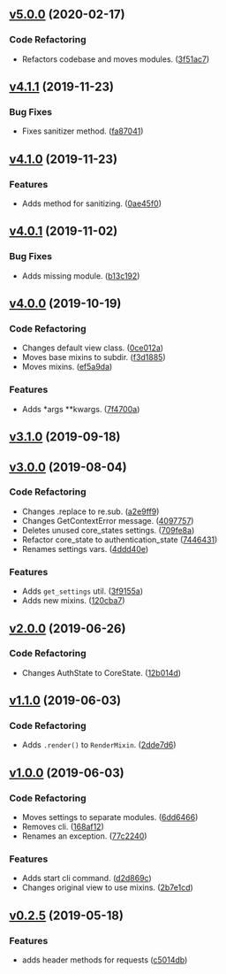 <a name="v5.0.0"></a>
## [v5.0.0](https://github.com/alexseitsinger/react-ssr-backend/compare/v4.1.1...v5.0.0) (2020-02-17)

### Code Refactoring
- Refactors codebase and moves modules. ([3f51ac7](https://github.com/alexseitsinger/react-ssr-backend/commit/3f51ac7dfcf4ef3cb0fa16396c280b966bcea725))


<a name="v4.1.1"></a>
## [v4.1.1](https://github.com/alexseitsinger/react-ssr-backend/compare/v4.1.0...v4.1.1) (2019-11-23)

### Bug Fixes
- Fixes sanitizer method. ([fa87041](https://github.com/alexseitsinger/react-ssr-backend/commit/fa87041f4f7504d4c22a4a98d2fc927190dc96e2))


<a name="v4.1.0"></a>
## [v4.1.0](https://github.com/alexseitsinger/react-ssr-backend/compare/v4.0.1...v4.1.0) (2019-11-23)

### Features
- Adds method for sanitizing. ([0ae45f0](https://github.com/alexseitsinger/react-ssr-backend/commit/0ae45f0da16c31dbf417ecc74ae53175460c00fa))


<a name="v4.0.1"></a>
## [v4.0.1](https://github.com/alexseitsinger/react-ssr-backend/compare/v4.0.0...v4.0.1) (2019-11-02)

### Bug Fixes
- Adds missing module. ([b13c192](https://github.com/alexseitsinger/react-ssr-backend/commit/b13c19294e73a48ed175cd31be6e990724853e99))


<a name="v4.0.0"></a>
## [v4.0.0](https://github.com/alexseitsinger/react-ssr-backend/compare/v3.1.0...v4.0.0) (2019-10-19)

### Code Refactoring
- Changes default view class. ([0ce012a](https://github.com/alexseitsinger/react-ssr-backend/commit/0ce012a17e6a170944cae80e53bbd1735b1cddea))
- Moves base mixins to subdir. ([f3d1885](https://github.com/alexseitsinger/react-ssr-backend/commit/f3d1885674cc29b55cf1737ed72e37e97bb30864))
- Moves mixins. ([ef5a9da](https://github.com/alexseitsinger/react-ssr-backend/commit/ef5a9da2a7ac8d92e63f8fb32e01c7b88a1efee9))

### Features
- Adds *args **kwargs. ([7f4700a](https://github.com/alexseitsinger/react-ssr-backend/commit/7f4700ab5926530d3c317d313395f7cdba60b829))


<a name="v3.1.0"></a>
## [v3.1.0](https://github.com/alexseitsinger/react-ssr-backend/compare/v3.0.0...v3.1.0) (2019-09-18)


<a name="v3.0.0"></a>
## [v3.0.0](https://github.com/alexseitsinger/react-ssr-backend/compare/v2.0.0...v3.0.0) (2019-08-04)

### Code Refactoring
- Changes .replace to re.sub. ([a2e9ff9](https://github.com/alexseitsinger/react-ssr-backend/commit/a2e9ff939077ff4bf38f2a613095e6721981089b))
- Changes GetContextError message. ([4097757](https://github.com/alexseitsinger/react-ssr-backend/commit/4097757e81f15fa303e33bc9e47b92ede8f5658e))
- Deletes unused core_states settings. ([709fe8a](https://github.com/alexseitsinger/react-ssr-backend/commit/709fe8a5a1389704aa1e3f00dfe71bbc6c2ec881))
- Refactor core_state to authentication_state ([7446431](https://github.com/alexseitsinger/react-ssr-backend/commit/7446431640974ea5aa3cd09cf3b8703aad835b37))
- Renames settings vars. ([4ddd40e](https://github.com/alexseitsinger/react-ssr-backend/commit/4ddd40e4aaff6219aecc4d6d58c926a4a4a02ff1))

### Features
- Adds `get_settings` util. ([3f9155a](https://github.com/alexseitsinger/react-ssr-backend/commit/3f9155acd35320c37f634cb8b84a4086180ebf11))
- Adds new mixins. ([120cba7](https://github.com/alexseitsinger/react-ssr-backend/commit/120cba761662d9a581cd3b5b43b5f3a18df321e4))


<a name="v2.0.0"></a>
## [v2.0.0](https://github.com/alexseitsinger/react-ssr-backend/compare/v1.1.0...v2.0.0) (2019-06-26)

### Code Refactoring
- Changes AuthState to CoreState. ([12b014d](https://github.com/alexseitsinger/react-ssr-backend/commit/12b014dffb22194db868fccf89b2ec8da0cc859f))


<a name="v1.1.0"></a>
## [v1.1.0](https://github.com/alexseitsinger/react-ssr-backend/compare/v1.0.0...v1.1.0) (2019-06-03)

### Code Refactoring
- Adds `.render()` to `RenderMixin`. ([2dde7d6](https://github.com/alexseitsinger/react-ssr-backend/commit/2dde7d6c20e39d0581045341a3531ce6af9c2c4b))


<a name="v1.0.0"></a>
## [v1.0.0](https://github.com/alexseitsinger/react-ssr-backend/compare/v0.2.5...v1.0.0) (2019-06-03)

### Code Refactoring
- Moves settings to separate modules. ([6dd6466](https://github.com/alexseitsinger/react-ssr-backend/commit/6dd6466351446bd96cd1e851b1cdb7c4ee4fe1c6))
- Removes cli. ([168af12](https://github.com/alexseitsinger/react-ssr-backend/commit/168af129c97fad26d7854a166496de295811658a))
- Renames an exception. ([77c2240](https://github.com/alexseitsinger/react-ssr-backend/commit/77c224038777f6574085378d351ce352a4ca4b16))

### Features
- Adds start cli command. ([d2d869c](https://github.com/alexseitsinger/react-ssr-backend/commit/d2d869c89090eaa960a420d65eb63d7e16734798))
- Changes original view to use mixins. ([2b7e1cd](https://github.com/alexseitsinger/react-ssr-backend/commit/2b7e1cdc9d7fabef1e22c096e3f125b9b85ada90))


<a name="v0.2.5"></a>
## [v0.2.5](https://github.com/alexseitsinger/react-ssr-backend/compare/367b937d5c9b48484a8b684141848e2c1cab3e00...v0.2.5) (2019-05-18)

### Features
- adds header methods for requests ([c5014db](https://github.com/alexseitsinger/react-ssr-backend/commit/c5014dbc4efcbc8d5f35fa3058c285a821bf9b9e))


